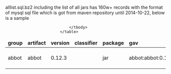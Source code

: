 alllist.sql.bz2 including the list of all jars has 160w+ records with the format of 
mysql sql file which is got from maven repository until 2014-10-22, below is a sample

<table>
                                <thead>
                                    <tr>
                                       <td width="11%"><b>group</b></td>
                            <td width="11%"><b>artifact</b></td>
                            <td width="11%"><b>version</b></td>
                            <td width="11%"><b>classifier</b></td>
                            <td width="11%"><b>package</b></td>
                            <td width="11%"><b>gav</b></td>
                            <td width="11%"><b>fname</b></td>
                            <td width="11%"><b>date</b></td>
                            <td width="11%"><b>size</b></td>
                                    </tr>
                                </thead>
                                <tbody>
                                    <tr>
                                       <td width="11%">abbot</td>
                            <td width="11%">abbot</td>
                            <td width="11%">0.12.3</td>
                            <td width="11%"></td>
                            <td width="11%">jar</td>
                            <td width="11%">abbot:abbot:0.12.3</td>
                            <td width="11%">abbot-0.12.3.jar</td>
                            <td width="11%">2006-08-01 17:17:56</td>
                            <td width="11%">689791</td>   
                                    </tr>
                                   
                                </tbody>
                            </table>

